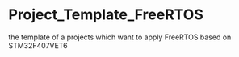 # Project_Template_FreeRTOS
the template of a projects which want to apply FreeRTOS based on STM32F407VET6
